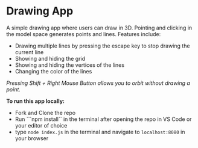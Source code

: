# Drawing App

A simple drawing app where users can draw in 3D. Pointing and clicking in the model space generates points and lines.
Features include:
- Drawing multiple lines by pressing the escape key to stop drawing the current line
- Showing and hiding the grid 
- Showing and hiding the vertices of the lines
- Changing the color of the lines

*Pressing Shift + Right Mouse Button allows you to orbit without drawing a point.*

**To run this app locally:**
- Fork and Clone the repo
- Run ```npm install`` in the terminal after opening the repo in VS Code or your editor of choice
- type ```node index.js``` in the terminal and navigate to ```localhost:8080``` in your browser